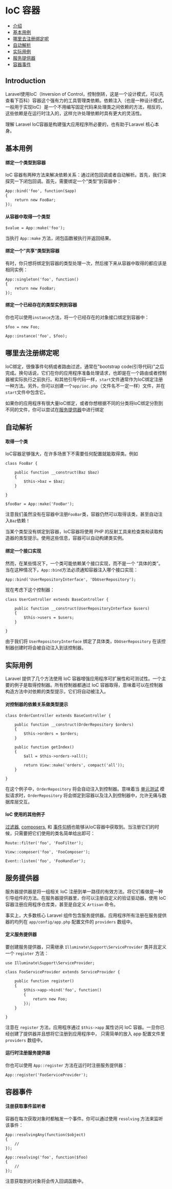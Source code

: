 # IoC 容器


- [介绍](#introduction)
- [基本用例](#basic-usage)
- [哪里去注册绑定呢](#where-to-register)
- [自动解析](#automatic-resolution)
- [实际用例](#practical-usage)
- [服务提供器](#service-providers)
- [容器事件](#container-events)

<a name="introduction"></a>
## Introduction

Laravel使用IoC（Inversion of Control，控制倒转，这是一个设计模式，可以先查看下百科）容器这个强有力的工具管理类依赖。依赖注入（也是一种设计模式，一般用于实现IoC）是一个不用编写固定代码来处理类之间依赖的方法，相反的，这些依赖是在运行时注入的，这样允许处理依赖时具有更大的灵活性。

理解 Laravel IoC容器是构建强大应用程序所必要的，也有助于Laravel 核心本身。

<a name="basic-usage"></a>
## 基本用例

#### 绑定一个类型到容器

IoC 容器有两种方法来解决依赖关系：通过闭包回调或者自动解析。首先，我们来探究一下闭包回调。首先，需要绑定一个“类型”到容器中：

	App::bind('foo', function($app)
	{
		return new FooBar;
	});

#### 从容器中取得一个类型

	$value = App::make('foo');

当执行 `App::make` 方法，闭包函数被执行并返回结果。


#### 绑定一个”共享“类型到容器

有时，你只想将绑定到容器的类型处理一次，然后接下来从容器中取得的都应该是相同实例：

	App::singleton('foo', function()
	{
		return new FooBar;
	});

#### 绑定一个已经存在的类型实例到容器

你也可以使用`instance`方法，将一个已经存在的对象接口绑定到容器中：

	$foo = new Foo;

	App::instance('foo', $foo);

<a name="where-to-register"></a>
## 哪里去注册绑定呢

IoC绑定，很像事件句柄或者路由过滤，通常在"bootstrap code(引导代码)"之后完成。换句话说，它们在你的应用程序准备处理请求，也即是在一个路由或者控制器被实际执行之前执行。和其他引导代码一样，`start`文件通常作为IoC绑定注册一种方法。另外，你可以创建一个`app/ioc.php`（文件名不一定一样）文件，并在`start`文件中包含它。

如果你的应用程序有很大量IoC绑定，或者你想根据不同的分类将IoC绑定分割到不同的文件，你可以尝试在[服务提供器](#service-providers)中进行绑定

<a name="automatic-resolution"></a>
## 自动解析

#### 取得一个类

IoC容器足够强大，在许多场景下不需要任何配置就能取得类。例如

	class FooBar {

		public function __construct(Baz $baz)
		{
			$this->baz = $baz;
		}

	}

	$fooBar = App::make('FooBar');


注意我们虽然没有在容器中注册`FooBar`类，容器仍然可以取得该类，甚至自动注入`Baz`依赖！

当某个类型没有绑定到容器，IoC容器将使用 PHP 的反射工具来检查类和读取构造器的类型提示。使用这些信息，容器可以自动构建类实例。

#### 绑定一个接口实现

然而，在某些情况下，一个类可能依赖某个接口实现，而不是一个 “具体的类”。当在这种情况下，`App::bind`方法必须通知容器注入哪个接口实现：

	App::bind('UserRepositoryInterface', 'DbUserRepository');

现在考虑下这个控制器：

	class UserController extends BaseController {

		public function __construct(UserRepositoryInterface $users)
		{
			$this->users = $users;
		}

	}

由于我们将 `UserRepositoryInterface` 绑定了具体类，`DbUserRepository` 在该控制器创建时将会被自动注入到该控制器。
<a name="practical-usage"></a>
## 实际用例

Laravel 提供了几个方法使用 IoC 容器增强应用程序可扩展性和可测试性。一个主要的例子是取得控制器。所有控制器都通过 IoC 容器取得，意味着可以在控制器构造方法中对依赖的类型提示，它们将自动被注入。

#### 对控制器的依赖关系做类型提示

	class OrderController extends BaseController {

		public function __construct(OrderRepository $orders)
		{
			$this->orders = $orders;
		}

		public function getIndex()
		{
			$all = $this->orders->all();

			return View::make('orders', compact('all'));
		}

	}

在这个例子中，`OrderRepository` 将会自动注入到控制器。意味着当 [单元测试](/docs/4.2/testing) 模拟请求时，`OrderRepository` 将会绑定到容器以及注入到控制器中，允许无痛与数据库层交互。

#### IoC 使用的其他例子
	
[过滤器](/docs/4.2/routing#route-filters), [composers](/docs/4.2/responses#view-composers), 和 [事件句柄](/docs/4.2/events#using-classes-as-listeners)也能够从IoC容器中获取到。当注册它们的时候，只需要把它们使用的类名简单给出即可：

	Route::filter('foo', 'FooFilter');

	View::composer('foo', 'FooComposer');

	Event::listen('foo', 'FooHandler');

<a name="service-providers"></a>
## 服务提供器

服务器提供器是将一组相关 IoC 注册到单一路径的有效方法。将它们看做是一种引导组件的方法。在服务器提供器里，你可以注册自定义的验证驱动器，使用 IoC 容器注册应用程序仓库类，甚至是自定义 `Artisan` 命令。

事实上，大多数核心 Laravel 组件包含服务提供器。应用程序所有注册在服务提供器的均列在 `app/config/app.php` 配置文件的 `providers` 数组中。

#### 定义服务提供器

要创建服务提供器，只需继承 `Illuminate\Support\ServiceProvider` 类并且定义一个 `register` 方法：


	use Illuminate\Support\ServiceProvider;

	class FooServiceProvider extends ServiceProvider {

		public function register()
		{
			$this->app->bind('foo', function()
			{
				return new Foo;
			});
		}

	}

注意在 `register` 方法，应用程序通过 `$this->app` 属性访问 IoC 容器。一旦你已经创建了提供器并且想将它注册到应用程序中， 只需简单的放入 app 配置文件里 `providers` 数组中。

#### 运行时注册服务提供器

你也可以使用 `App::register` 方法在运行时注册服务提供器：

	App::register('FooServiceProvider');

<a name="container-events"></a>
## 容器事件

#### 注册获取事件监听者
	
容器在每次获取对象时都触发一个事件。你可以通过使用 `resolving` 方法来监听该事件：

	App::resolvingAny(function($object)
	{
		//
	});

	App::resolving('foo', function($foo)
	{
		//
	});

注意获取到的对象将会传入回调函数中。
